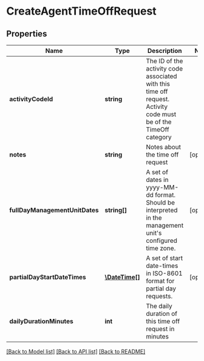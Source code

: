 # CreateAgentTimeOffRequest

## Properties
Name | Type | Description | Notes
------------ | ------------- | ------------- | -------------
**activityCodeId** | **string** | The ID of the activity code associated with this time off request. Activity code must be of the TimeOff category | 
**notes** | **string** | Notes about the time off request | [optional] 
**fullDayManagementUnitDates** | **string[]** | A set of dates in yyyy-MM-dd format.  Should be interpreted in the management unit&#39;s configured time zone. | [optional] 
**partialDayStartDateTimes** | [**\DateTime[]**](\DateTime.md) | A set of start date-times in ISO-8601 format for partial day requests. | [optional] 
**dailyDurationMinutes** | **int** | The daily duration of this time off request in minutes | 

[[Back to Model list]](../README.md#documentation-for-models) [[Back to API list]](../README.md#documentation-for-api-endpoints) [[Back to README]](../README.md)


